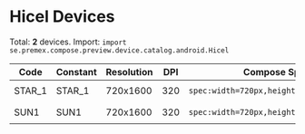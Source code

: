# Hicel Devices

Total: **2** devices. Import: `import se.premex.compose.preview.device.catalog.android.Hicel`

| Code | Constant | Resolution | DPI | Compose Spec | Preview Usage |
|------|----------|------------|-----|-------------|---------------|
| STAR_1 | STAR_1 | 720x1600 | 320 | `spec:width=720px,height=1600px,dpi=320` | `@Preview(device = Hicel.STAR_1)` |
| SUN1 | SUN1 | 720x1600 | 320 | `spec:width=720px,height=1600px,dpi=320` | `@Preview(device = Hicel.SUN1)` |

<!-- Generated automatically. Do not edit manually. -->
